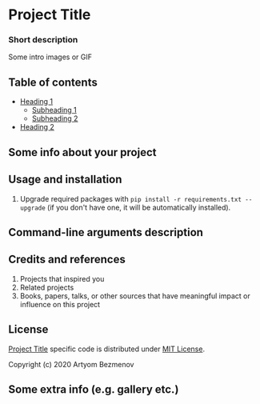 # Project Title
### Short description

Some intro images or GIF

## Table of contents
- [Heading 1](#heading-1)
  + [Subheading 1](#subheading-1)
  + [Subheading 2](#subheading-2)
- [Heading 2](#heading-2)

## Some info about your project

## Usage and installation
1. Upgrade required packages with `pip install -r requirements.txt --upgrade` (if you don't have one, it will be automatically installed).

## Command-line arguments description

## Credits and references
1. Projects that inspired you
2. Related projects
3. Books, papers, talks, or other sources that have meaningful impact or influence on this project

## License
[Project Title](https://github.com/8nhuman8/8nhuman-project-template) specific code is distributed under [MIT License](LICENSE).

Copyright (c) 2020 Artyom Bezmenov

## Some extra info (e.g. gallery etc.)
